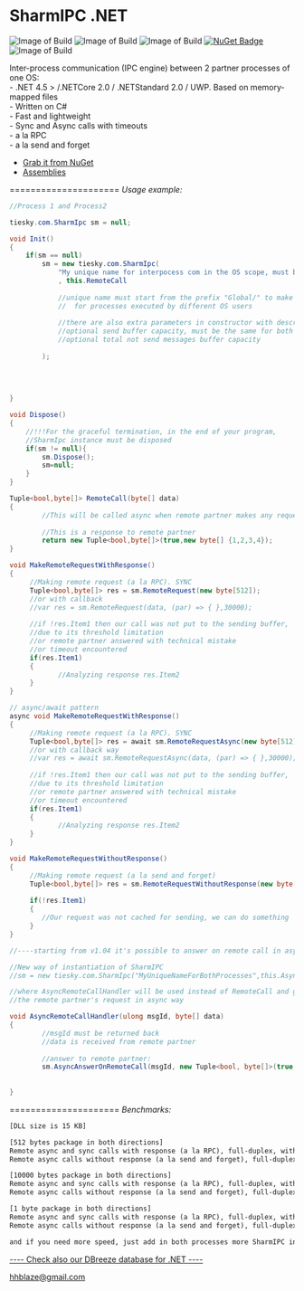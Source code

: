 **SharmIPC .NET**
=====================
![Image of Build](https://img.shields.io/badge/SharmIPC.NET-stable%20v1.15-4BA2AD.svg) 
![Image of Build](https://img.shields.io/badge/License-BSD%203,%20FOSS-FC0574.svg) 
![Image of Build](https://img.shields.io/badge/Roadmap-completed-33CC33.svg)
[![NuGet Badge](https://buildstats.info/nuget/SharmIPC)](https://www.nuget.org/packages/SharmIPC/)
![Image of Build](https://img.shields.io/badge/Powered%20by-tiesky.com-1883F5.svg)

Inter-process communication (IPC engine) between 2 partner processes of one OS:
<br>- .NET 4.5 > /.NETCore 2.0 / .NETStandard 2.0 / UWP. Based on memory-mapped files
<br>- Written on C#
<br>- Fast and lightweight
<br>- Sync and Async calls with timeouts
<br>- a la RPC
<br>- a la send and forget
- <a href = 'https://www.nuget.org/packages/SharmIPC/'  target='_blank'>Grab it from NuGet</a>
- <a href = 'https://github.com/hhblaze/SharmIPC/tree/master/Process1/SharmIpc/bin/Release/'  target='_blank'>Assemblies</a>

=====================
*Usage example:* 

```C#
//Process 1 and Process2

tiesky.com.SharmIpc sm = null;

void Init()
{
	if(sm == null)
	  	sm = new tiesky.com.SharmIpc(
		  	"My unique name for interpocess com in the OS scope, must be the same for both processes"
		  	, this.RemoteCall
			
			//unique name must start from the prefix "Global/" to make communication available 
			//	for processes executed by different OS users
			
		  	//there are also extra parameters in constructor with description:
		  	//optional send buffer capacity, must be the same for both partners
		  	//optional total not send messages buffer capacity
			
	  	);
  	
  
  	
  	
}

void Dispose()
{
	//!!!For the graceful termination, in the end of your program, 
  	//SharmIpc instance must be disposed
  	if(sm != null){
  		sm.Dispose();
  		sm=null;
  	}
}

Tuple<bool,byte[]> RemoteCall(byte[] data)
{
		//This will be called async when remote partner makes any request
		
		//This is a response to remote partner
		return new Tuple<bool,byte[]>(true,new byte[] {1,2,3,4});	
}

void MakeRemoteRequestWithResponse()
{
	 //Making remote request (a la RPC). SYNC
	 Tuple<bool,byte[]> res = sm.RemoteRequest(new byte[512]);
	 //or with callback
	 //var res = sm.RemoteRequest(data, (par) => { },30000);
	 
	 //if !res.Item1 then our call was not put to the sending buffer, 
	 //due to its threshold limitation
	 //or remote partner answered with technical mistake
	 //or timeout encountered
	 if(res.Item1)
	 {
	 		//Analyzing response res.Item2
	 }
}

// async/await pattern
async void MakeRemoteRequestWithResponse()
{
	 //Making remote request (a la RPC). SYNC
	 Tuple<bool,byte[]> res = await sm.RemoteRequestAsync(new byte[512]);
	 //or with callback way
	 //var res = await sm.RemoteRequestAsync(data, (par) => { },30000);
	 
	 //if !res.Item1 then our call was not put to the sending buffer, 
	 //due to its threshold limitation
	 //or remote partner answered with technical mistake
	 //or timeout encountered
	 if(res.Item1)
	 {
	 		//Analyzing response res.Item2
	 }
}

void MakeRemoteRequestWithoutResponse()
{
	 //Making remote request (a la send and forget)
	 Tuple<bool,byte[]> res = sm.RemoteRequestWithoutResponse(new byte[512]);
	 
	 if(!res.Item1)
	 {
	 	//Our request was not cached for sending, we can do something
	 }
}

//----starting from v1.04 it's possible to answer on remote call in async way:

//New way of instantiation of SharmIPC 
//sm = new tiesky.com.SharmIpc("MyUniqueNameForBothProcesses",this.AsyncRemoteCallHandler);

//where AsyncRemoteCallHandler will be used instead of RemoteCall and gives an ability to answer to 
//the remote partner's request in async way

void AsyncRemoteCallHandler(ulong msgId, byte[] data)
{
        //msgId must be returned back
        //data is received from remote partner
        
        //answer to remote partner:
        sm.AsyncAnswerOnRemoteCall(msgId, new Tuple<bool, byte[]>(true, new byte[] { 5 }));
         
       
}


```
=====================
*Benchmarks:*
```txt
[DLL size is 15 KB]

[512 bytes package in both directions]
Remote async and sync calls with response (a la RPC), full-duplex, with the speed of 20 MB/s.
Remote async calls without response (a la send and forget), full-duplex, with the speed of 80 MB/s.

[10000 bytes package in both directions]
Remote async and sync calls with response (a la RPC), full-duplex, with the speed of 320 MB/s.
Remote async calls without response (a la send and forget), full-duplex, with the speed of 700 MB/s.

[1 byte package in both directions]
Remote async and sync calls with response (a la RPC), full-duplex, with the speed of 40000 call/s.
Remote async calls without response (a la send and forget), full-duplex, with the speed of 120000 calls/s.

and if you need more speed, just add in both processes more SharmIPC instances
```

<a href = 'https://github.com/hhblaze/DBreeze'  target='_blank'>---- Check also our DBreeze database for .NET ----</a>

hhblaze@gmail.com

